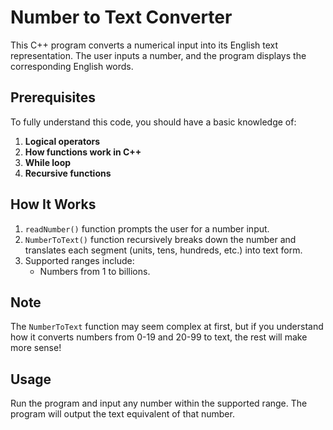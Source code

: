 # Number to Text Converter

This C++ program converts a numerical input into its English text representation. The user inputs a number, and the program displays the corresponding English words.


## Prerequisites
To fully understand this code, you should have a basic knowledge of:
1. **Logical operators**
2. **How functions work in C++**
3. **While loop**
4. **Recursive functions**
## How It Works
1. `readNumber()` function prompts the user for a number input.
2. `NumberToText()` function recursively breaks down the number and translates each segment (units, tens, hundreds, etc.) into text form.
3. Supported ranges include:
   - Numbers from 1 to billions.
   


## Note
The `NumberToText` function may seem complex at first, 
but if you understand how it converts numbers from 0-19 and 20-99 to text, the rest will make more sense!

## Usage
Run the program and input any number within the supported range. The program will output the text equivalent of that number.
